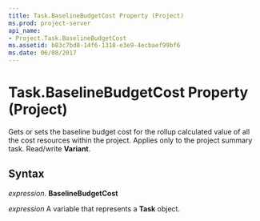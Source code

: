 ```yaml
---
title: Task.BaselineBudgetCost Property (Project)
ms.prod: project-server
api_name:
- Project.Task.BaselineBudgetCost
ms.assetid: b83c7bd8-14f6-1318-e3e9-4ecbaef99bf6
ms.date: 06/08/2017
---
```



# Task.BaselineBudgetCost Property (Project)

Gets or sets the baseline budget cost for the rollup calculated value of all the cost resources within the project. Applies only to the project summary task. Read/write **Variant**.


## Syntax

 _expression_. **BaselineBudgetCost**

 _expression_ A variable that represents a **Task** object.


